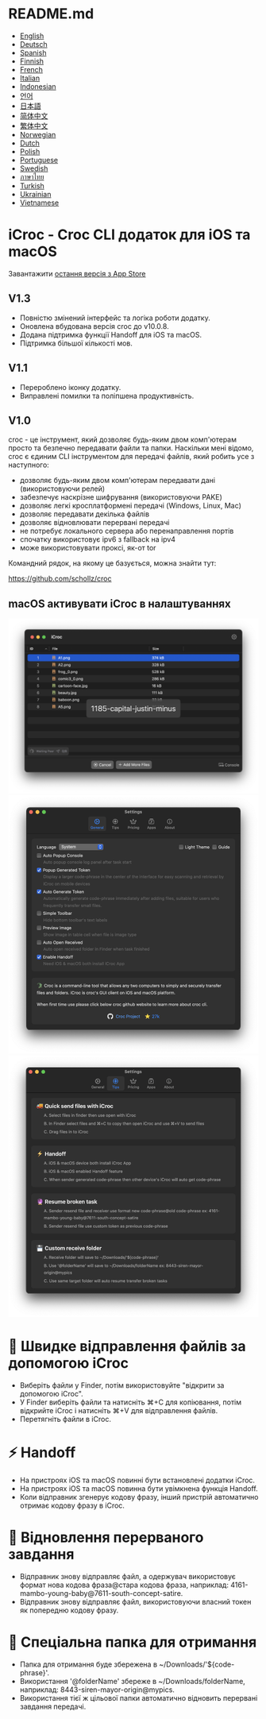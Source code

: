 # README.md
- [English](README.md)
- [Deutsch](README.de.md)
- [Spanish](README.es.md)
- [Finnish](README.fi.md)
- [French](README.fr.md)
- [Italian](README.it.md)
- [Indonesian](README.id.md)
- [언어](README.ko.md)
- [日本語](README.ja.md)
- [简体中文](README.zh_cn.md)
- [繁体中文](README.zh_tw.md)
- [Norwegian](README.nb.md)
- [Dutch](README.nl.md)
- [Polish](README.pl.md)
- [Portuguese](README.pt.md)
- [Swedish](README.sv.md)
- [ภาษาไทย](README.th.md)
- [Turkish](README.tr.md)
- [Ukrainian](README.uk.md)
- [Vietnamese](README.vi.md)

# iCroc - Croc CLI додаток для iOS та macOS

Завантажити [остання версія з App Store](https://apps.apple.com/us/app/id6444355962)

V1.3
---
- Повністю змінений інтерфейс та логіка роботи додатку.
- Оновлена вбудована версія croc до v10.0.8.
- Додана підтримка функції Handoff для iOS та macOS.
- Підтримка більшої кількості мов.

V1.1
---
- Перероблено іконку додатку.
- Виправлені помилки та поліпшена продуктивність.

V1.0
---
croc - це інструмент, який дозволяє будь-яким двом комп'ютерам просто та безпечно передавати файли та папки. Наскільки мені відомо, croc є єдиним CLI інструментом для передачі файлів, який робить усе з наступного:

- дозволяє будь-яким двом комп'ютерам передавати дані (використовуючи релей)
- забезпечує наскрізне шифрування (використовуючи PAKE)
- дозволяє легкі кросплатформені передачі (Windows, Linux, Mac)
- дозволяє передавати декілька файлів
- дозволяє відновлювати перервані передачі
- не потребує локального сервера або перенаправлення портів
- спочатку використовує ipv6 з fallback на ipv4
- може використовувати проксі, як-от tor

Командний рядок, на якому це базується, можна знайти тут:

https://github.com/schollz/croc

## macOS активувати iCroc в налаштуваннях
![macOS-iCroc-1](images/macos1.png)
![macOS-iCroc-2](images/macos2.png)
![macOS-iCroc-3](images/macos3.png)

# 🚚 Швидке відправлення файлів за допомогою iCroc
- Виберіть файли у Finder, потім використовуйте "відкрити за допомогою iCroc".
- У Finder виберіть файли та натисніть ⌘+C для копіювання, потім відкрийте iCroc і натисніть ⌘+V для відправлення файлів.
- Перетягніть файли в iCroc.

# ⚡ Handoff
- На пристроях iOS та macOS повинні бути встановлені додатки iCroc.
- На пристроях iOS та macOS повинна бути увімкнена функція Handoff.
- Коли відправник згенерує кодову фразу, інший пристрій автоматично отримає кодову фразу в iCroc.

# 🔮 Відновлення перерваного завдання
- Відправник знову відправляє файл, а одержувач використовує формат нова кодова фраза@стара кодова фраза, наприклад: 4161-mambo-young-baby@7611-south-concept-satire.
- Відправник знову відправляє файл, використовуючи власний токен як попередню кодову фразу.

# 💾 Спеціальна папка для отримання
- Папка для отримання буде збережена в ~/Downloads/'${code-phrase}'.
- Використання '@folderName' збереже в ~/Downloads/folderName, наприклад: 8443-siren-mayor-origin@mypics.
- Використання тієї ж цільової папки автоматично відновить перервані завдання передачі.